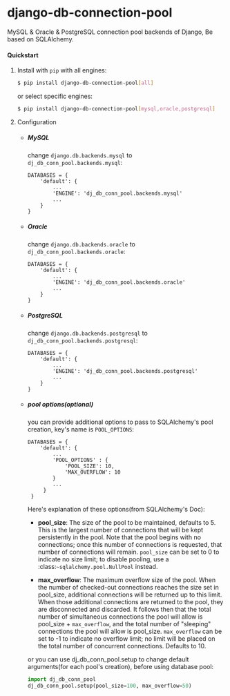 # django-db-connection-pool

MySQL & Oracle & PostgreSQL connection pool backends of Django, Be based on SQLAlchemy.


#### Quickstart
1. Install with `pip` with all engines:
    ```bash
    $ pip install django-db-connection-pool[all]
    ```
    or select specific engines:
    ```bash
    $ pip install django-db-connection-pool[mysql,oracle,postgresql]
    ```
    

2. Configuration
    * ##### MySQL  
        change `django.db.backends.mysql` to `dj_db_conn_pool.backends.mysql`:
        ```
        DATABASES = {
            'default': {
                ...
                'ENGINE': 'dj_db_conn_pool.backends.mysql'
                ...
            }
        }
        ```
    
    * ##### Oracle  
        change `django.db.backends.oracle` to `dj_db_conn_pool.backends.oracle`:
        ```
        DATABASES = {
            'default': {
                ...
                'ENGINE': 'dj_db_conn_pool.backends.oracle'
                ...
            }
        }
        ```
     * ##### PostgreSQL  
        change `django.db.backends.postgresql` to `dj_db_conn_pool.backends.postgresql`:
        ```
        DATABASES = {
            'default': {
                ...
                'ENGINE': 'dj_db_conn_pool.backends.postgresql'
                ...
            }
        }
        ```
    * ##### pool options(optional)
        you can provide additional options to pass to SQLAlchemy's pool creation, key's name is `POOL_OPTIONS`:
        ```
        DATABASES = {
            'default': {
                ...
                'POOL_OPTIONS' : {
                    'POOL_SIZE': 10,
                    'MAX_OVERFLOW': 10
                }
                ...
             }
         }
        ```
        
        Here's explanation of these options(from SQLAlchemy's Doc):
        
        * **pool_size**: The size of the pool to be maintained,
                  defaults to 5. This is the largest number of connections that
                  will be kept persistently in the pool. Note that the pool
                  begins with no connections; once this number of connections
                  is requested, that number of connections will remain.
                  `pool_size` can be set to 0 to indicate no size limit; to
                  disable pooling, use a :class:`~sqlalchemy.pool.NullPool`
                  instead.
        
        * **max_overflow**: The maximum overflow size of the
                  pool. When the number of checked-out connections reaches the
                  size set in pool_size, additional connections will be
                  returned up to this limit. When those additional connections
                  are returned to the pool, they are disconnected and
                  discarded. It follows then that the total number of
                  simultaneous connections the pool will allow is pool_size +
                  `max_overflow`, and the total number of "sleeping"
                  connections the pool will allow is pool_size. `max_overflow`
                  can be set to -1 to indicate no overflow limit; no limit
                  will be placed on the total number of concurrent
                  connections. Defaults to 10.
                  
        or you can use dj_db_conn_pool.setup to change default arguments(for each pool's creation), before using database pool:
        ```python
        import dj_db_conn_pool
        dj_db_conn_pool.setup(pool_size=100, max_overflow=50)
        ```
